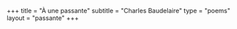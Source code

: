 +++
title = "À une passante"
subtitle = "Charles Baudelaire"
type = "poems"
layout = "passante"
+++
